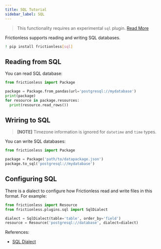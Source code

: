 ```yaml
---
title: SQL Tutorial
sidebar_label: SQL
---
```


> This functionality requires an experimental `sql` plugin. [Read More](../../references/plugins-reference.md)

Frictionless supports reading and writing SQL databases.

```bash title="CLI"
! pip install frictionless[sql]
```


## Reading from SQL

You can read SQL database:

```python
from frictionless import Package

package = Package.from_pandas(url='postgresql://mydatabase')
print(package)
for resource in package.resources:
  print(resource.read_rows())
```


## Wriring to SQL

> **[NOTE]** Timezone information is ignored for `datetime` and `time` types.

You can write SQL databases:

```python
from frictionless import Package

package = Package('path/to/datapackage.json')
package.to_sql('postgresql://mydatabase')
```


## Configuring SQL

There is a dialect to configure how Frictionless read and write files in this format. For example:

```python
from frictionless import Resource
from frictionless.plugins.sql import SqlDialect

dialect = SqlDialect(table='table', order_by='field')
resource = Resource('postgresql://database', dialect=dialect)
```


References:
- [SQL Dialect](../../references/formats-reference.md#sql)
